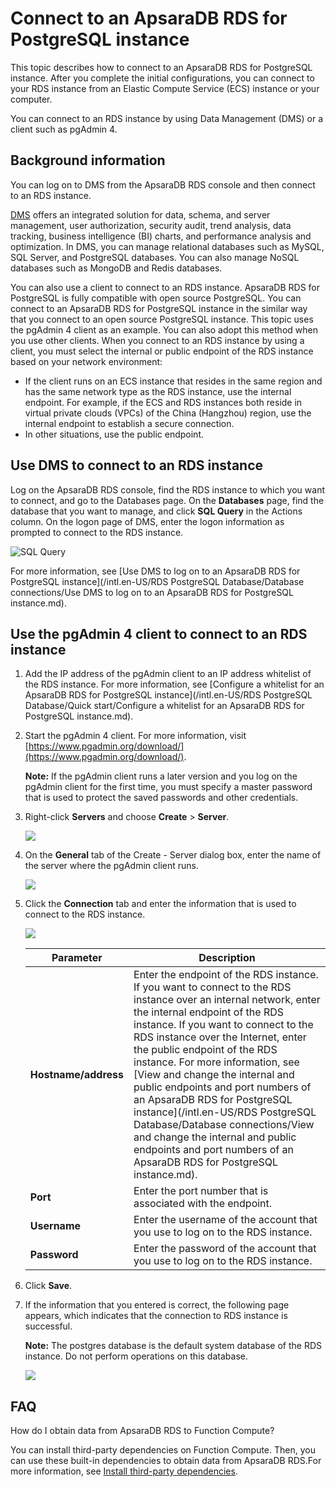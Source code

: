 # Connect to an ApsaraDB RDS for PostgreSQL instance

This topic describes how to connect to an ApsaraDB RDS for PostgreSQL instance. After you complete the initial configurations, you can connect to your RDS instance from an Elastic Compute Service \(ECS\) instance or your computer.

You can connect to an RDS instance by using Data Management \(DMS\) or a client such as pgAdmin 4.

## Background information

You can log on to DMS from the ApsaraDB RDS console and then connect to an RDS instance.

[DMS](https://dms-intl.console.aliyun.com/#/dms/login) offers an integrated solution for data, schema, and server management, user authorization, security audit, trend analysis, data tracking, business intelligence \(BI\) charts, and performance analysis and optimization. In DMS, you can manage relational databases such as MySQL, SQL Server, and PostgreSQL databases. You can also manage NoSQL databases such as MongoDB and Redis databases.

You can also use a client to connect to an RDS instance. ApsaraDB RDS for PostgreSQL is fully compatible with open source PostgreSQL. You can connect to an ApsaraDB RDS for PostgreSQL instance in the similar way that you connect to an open source PostgreSQL instance. This topic uses the pgAdmin 4 client as an example. You can also adopt this method when you use other clients. When you connect to an RDS instance by using a client, you must select the internal or public endpoint of the RDS instance based on your network environment:

-   If the client runs on an ECS instance that resides in the same region and has the same network type as the RDS instance, use the internal endpoint. For example, if the ECS and RDS instances both reside in virtual private clouds \(VPCs\) of the China \(Hangzhou\) region, use the internal endpoint to establish a secure connection.
-   In other situations, use the public endpoint.

## Use DMS to connect to an RDS instance

Log on the ApsaraDB RDS console, find the RDS instance to which you want to connect, and go to the Databases page. On the **Databases** page, find the database that you want to manage, and click **SQL Query** in the Actions column. On the logon page of DMS, enter the logon information as prompted to connect to the RDS instance.

![SQL Query](https://static-aliyun-doc.oss-cn-hangzhou.aliyuncs.com/assets/img/en-US/3249404061/p174701.png)

For more information, see [Use DMS to log on to an ApsaraDB RDS for PostgreSQL instance](/intl.en-US/RDS PostgreSQL Database/Database connections/Use DMS to log on to an ApsaraDB RDS for PostgreSQL instance.md).

## Use the pgAdmin 4 client to connect to an RDS instance

1.  Add the IP address of the pgAdmin client to an IP address whitelist of the RDS instance. For more information, see [Configure a whitelist for an ApsaraDB RDS for PostgreSQL instance](/intl.en-US/RDS PostgreSQL Database/Quick start/Configure a whitelist for an ApsaraDB RDS for PostgreSQL instance.md).
2.  Start the pgAdmin 4 client. For more information, visit [https://www.pgadmin.org/download/](https://www.pgadmin.org/download/).

    **Note:** If the pgAdmin client runs a later version and you log on the pgAdmin client for the first time, you must specify a master password that is used to protect the saved passwords and other credentials.

3.  Right-click **Servers** and choose **Create** \> **Server**.

    ![](https://static-aliyun-doc.oss-cn-hangzhou.aliyuncs.com/assets/img/en-US/4150359951/p2963.png)

4.  On the **General** tab of the Create - Server dialog box, enter the name of the server where the pgAdmin client runs.

    ![](https://static-aliyun-doc.oss-cn-hangzhou.aliyuncs.com/assets/img/en-US/4150359951/p2964.png)

5.  Click the **Connection** tab and enter the information that is used to connect to the RDS instance.

    ![](https://static-aliyun-doc.oss-cn-hangzhou.aliyuncs.com/assets/img/en-US/4150359951/p2965.png)

    |Parameter|Description|
    |---------|-----------|
    |**Hostname/address**|Enter the endpoint of the RDS instance. If you want to connect to the RDS instance over an internal network, enter the internal endpoint of the RDS instance. If you want to connect to the RDS instance over the Internet, enter the public endpoint of the RDS instance. For more information, see [View and change the internal and public endpoints and port numbers of an ApsaraDB RDS for PostgreSQL instance](/intl.en-US/RDS PostgreSQL Database/Database connections/View and change the internal and public endpoints and port numbers of an ApsaraDB RDS for PostgreSQL instance.md).|
    |**Port**|Enter the port number that is associated with the endpoint.|
    |**Username**|Enter the username of the account that you use to log on to the RDS instance.|
    |**Password**|Enter the password of the account that you use to log on to the RDS instance.|

6.  Click **Save**.
7.  If the information that you entered is correct, the following page appears, which indicates that the connection to RDS instance is successful.

    **Note:** The postgres database is the default system database of the RDS instance. Do not perform operations on this database.

    ![](https://static-aliyun-doc.oss-cn-hangzhou.aliyuncs.com/assets/img/en-US/4150359951/p2967.png)


## FAQ

How do I obtain data from ApsaraDB RDS to Function Compute?

You can install third-party dependencies on Function Compute. Then, you can use these built-in dependencies to obtain data from ApsaraDB RDS.For more information, see [Install third-party dependencies](https://www.alibabacloud.com/help/zh/doc-detail/74571.htm).

